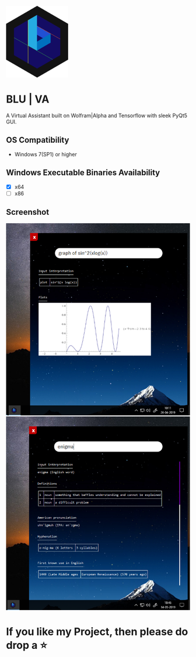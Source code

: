 ![LOGO](IMAGES/BLU-LOGO.png)
# BLU | VA
A Virtual Assistant built on Wolfram|Alpha and Tensorflow with sleek PyQt5 GUI.

## OS Compatibility
- Windows 7(SP1) or higher

## Windows Executable Binaries Availability
 - [x] x64
 - [ ] x86

## Screenshot
![Screenshot2](IMAGES/ss1.png)
![Screenshot2](IMAGES/ss2.png)

# If you like my Project, then please do drop a ⭐
